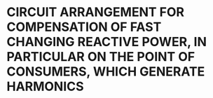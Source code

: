 # CIRCUIT ARRANGEMENT FOR COMPENSATION OF FAST CHANGING REACTIVE POWER, IN PARTICULAR ON THE POINT OF CONSUMERS, WHICH GENERATE HARMONICS